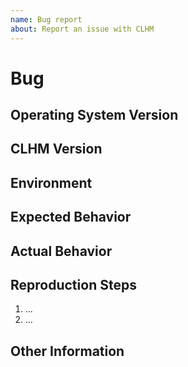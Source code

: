 ```yaml
---
name: Bug report
about: Report an issue with CLHM
---
```


# Bug #

## Operating System Version ##

## CLHM Version ##

## Environment ##

## Expected Behavior ##

## Actual Behavior ##

## Reproduction Steps ##

  1. ...
  2. ...

## Other Information ##